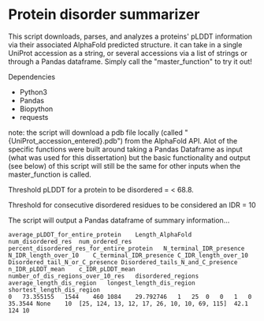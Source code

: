 # Protein disorder summarizer

This script downloads, parses, and analyzes a proteins' pLDDT information via their associated AlphaFold predicted structure. it can take in a single UniProt accession as a string, or several accessions via a list of strings or through a Pandas dataframe. Simply call the "master_function" to try it out!

Dependencies

* Python3
* Pandas
* Biopython
* requests

note: the script will download a pdb file locally (called "{UniProt_accession_entered}.pdb") from the AlphaFold API. Alot of the specific functions were built around taking a Pandas Dataframe as input (what was used for this dissertation) but the basic functionality and output (see below) of this script will still be the same for other inputs when the master_function is called.


Threshold pLDDT for a protein to be disordered = < 68.8.

Threshold for consecutive disordered residues to be considered an IDR = 10

The script will output a Pandas dataframe of summary information...

```
average_pLDDT_for_entire_protein	Length_AlphaFold	num_disordered_res	num_ordered_res	percent_disordered_res_for_entire_protein	N_terminal_IDR_presence	N_IDR_length_over_10	C_terminal_IDR_presence	C_IDR_length_over_10	Disordered_tail_N_or_C_presence	Disordered_tails_N_and_C_presence	n_IDR_pLDDT_mean	c_IDR_pLDDT_mean	number_of_dis_regions_over_10_res	disordered_regions	average_length_dis_region	longest_length_dis_region	shortest_length_dis_region
0	73.355155	1544	460	1084	29.792746	1	25	0	0	1	0	35.3544	None	10	[25, 124, 13, 12, 17, 26, 10, 10, 69, 115]	42.1	124	10
```

